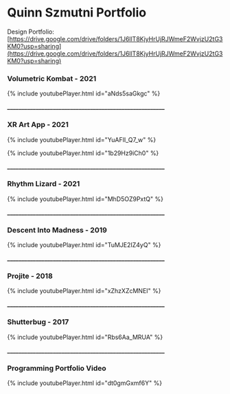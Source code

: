 # Quinn Szmutni Portfolio

Design Portfolio: [https://drive.google.com/drive/folders/1J6llT8KjyHrUjRJWmeF2WvjzU2tG3KM0?usp=sharing](https://drive.google.com/drive/folders/1J6llT8KjyHrUjRJWmeF2WvjzU2tG3KM0?usp=sharing)




### Volumetric Kombat - 2021

{% include youtubePlayer.html id="aNds5saGkgc" %}


**_______________________________________________________**


### XR Art App - 2021

{% include youtubePlayer.html id="YuAFlI_Q7_w" %}

{% include youtubePlayer.html id="1b29Hz9iCh0" %}


**_______________________________________________________**

### Rhythm Lizard - 2021

{% include youtubePlayer.html id="MhD5OZ9PxtQ" %}

**_______________________________________________________**

### Descent Into Madness - 2019

{% include youtubePlayer.html id="TuMJE2IZ4yQ" %}

**_______________________________________________________**

### Projite - 2018

{% include youtubePlayer.html id="xZhzXZcMNEI" %}

**_______________________________________________________**

### Shutterbug - 2017

{% include youtubePlayer.html id="Rbs6Aa_MRUA" %}

**_______________________________________________________**

### Programming Portfolio Video

{% include youtubePlayer.html id="dt0gmGxmf6Y" %}
